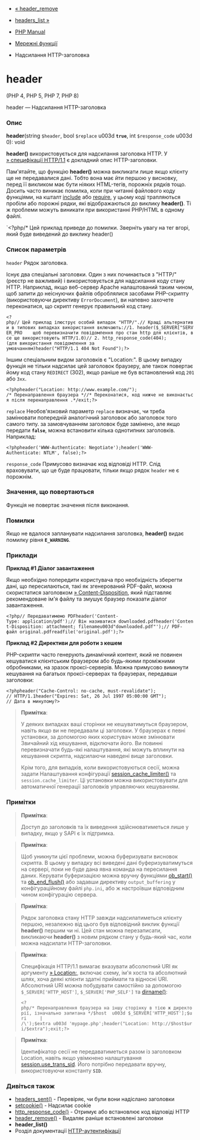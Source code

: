 - [« header_remove](function.header-remove.md)
- [headers_list »](function.headers-list.md)

- [PHP Manual](index.md)
- [Мережні функції](ref.network.md)
- Надсилання HTTP-заголовка

# header

(PHP 4, PHP 5, PHP 7, PHP 8)

header — Надсилання HTTP-заголовка

### Опис

**header**(string `$header`, bool `$replace` u003d **`true`**, int
`$response_code` u003d 0): void

**header()** використовується для надсилання заголовка HTTP. У [» специфікації
HTTP/1.1](http://www.faqs.org/rfcs/rfc2616) є докладний опис
HTTP-заголовки.

Пам'ятайте, що функцію **header()** можна викликати лише якщо клієнту ще
не передавалися дані. Тобто вона має йти першою у висновку, перед
її викликом має бути ніяких HTML-тегів, порожніх рядків тощо.
Досить часто виникає помилка, коли при читанні файлового коду
функціями, на кшталт [include](function.include.md) або
[require](function.require.md), у цьому коді трапляються пробіли або
порожні рядки, які відображаються до виклику **header()**. Ті ж проблеми
можуть виникати при використанні PHP/HTML в одному файлі.

`<html><?php/* Цей приклад приведе до помилки. Зверніть увагу на тег вгорі, який буде виведений до виклику header()

### Список параметрів

`header`
Рядок заголовка.

Існує два спеціальні заголовки. Один з них починається з "HTTP/"
(реєстр не важливий) і використовується для надсилання коду стану HTTP.
Наприклад, якщо веб-сервер Apache налаштований таким чином, щоб
запити до неіснуючих файлів оброблялися засобами PHP-скрипту
(використовуючи директиву `ErrorDocument`), ви напевно захочете переконатися,
що скрипт генерує правильний код стану.

`<?php// Цей приклад ілюструє особий випадок "HTTP/".// Кращі альтернативи в типових випадках використання включають://1. header($_SERVER["SERVER_PRO    щоб перевизначити повідомлення про стан http для клієнтів, все ще використовують HTTP/1.0)// 2. http_response_code(404); (для використання повідомлення за умовчанням)header("HTTP/1.1 404 Not Found");?> `

Іншим спеціальним видом заголовків є "Location:". В цьому випадку
функція не тільки надсилає цей заголовок браузеру, але також
повертає йому код стану `REDIRECT` (302), якщо раніше не був
встановлений код `201` або `3xx`.

`<?phpheader("Location: http://www.example.com/"); /* Перенаправлення браузера *//* Переконатися, код нижче не виконається після перенаправлення .*/exit;?> `

`replace`
Необов'язковий параметр `replace` визначає, чи треба замінювати
попередній аналогічний заголовок або заголовок того самого типу. за
замовчуванням заголовок буде замінено, але якщо передати **`false`**, можна
встановити кілька однотипних заголовків. Наприклад:

` <?phpheader('WWW-Authenticate: Negotiate');header('WWW-Authenticate: NTLM', false);?> `

`response_code`
Примусово визначає код відповіді HTTP. Слід враховувати, що це буде
працювати, тільки якщо рядок `header` не є порожнім.

### Значення, що повертаються

Функція не повертає значення після виконання.

### Помилки

Якщо не вдалося запланувати надсилання заголовка, **header()** видає
помилку рівня **`E_WARNING`**.

### Приклади

**Приклад #1 Діалог завантаження**

Якщо необхідно попередити користувача про необхідність зберегти
дані, що пересилаються, такі як згенерований PDF-файл, можна
скористатися заголовком
[» Content-Disposition](http://www.faqs.org/rfcs/rfc2183), який
підставляє рекомендоване ім'я файлу та змушує браузер показати діалог
завантаження.

` <?php// Передаватимемо PDFheader('Content-Type: application/pdf');// Він називатися downloaded.pdfheader('Content-Disposition: attachment; filenameu003d"downloaded.pdf"');// PDF-файл original.pdfreadfile('original.pdf');?> `

**Приклад #2 Директиви для роботи з кешем**

PHP-скрипти часто генерують динамічний контент, який не повинен
кешуватися клієнтським браузером або будь-якими проміжними
обробниками, на зразок проксі-серверів. Можна примусово вимкнути
кешування на багатьох проксі-серверах та браузерах, передавши заголовки:

`<?phpheader("Cache-Control: no-cache, must-revalidate"); // HTTP/1.1header("Expires: Sat, 26 Jul 1997 05:00:00 GMT"); // Дата в минулому?> `

> **Примітка**:
>
> У деяких випадках ваші сторінки не кешуватимуться браузером,
> навіть якщо ви не передавали ці заголовки. У браузерах є
> певні установки, за допомогою яких користувач може змінювати
> Звичайний хід кешування, відключати його. Ви повинні перевизначати будь-які
> налаштування, які можуть вплинути на кешування скрипта, надсилаючи
> наведені вище заголовки.
>
> Крім того, для випадків, коли використовуються сесії, можна задати
> Налаштування конфігурації
> [session_cache_limiter()](function.session-cache-limiter.md) та
> `session.cache_limiter`. Ці установки можна використовувати для
> автоматичної генерації заголовків управляючих кешуванням.

### Примітки

> **Примітка**:
>
> Доступ до заголовків та їх виведення здійснюватиметься лише у випадку,
> якщо у SAPI є їх підтримка.

> **Примітка**:
>
> Щоб уникнути цієї проблеми, можна буферизувати висновок скрипта. В цьому
> у випадку всі виведені дані буферизуватимуться на сервері, поки не
> буде дана явна команда на пересилання даних. Керувати буферизацією
> можна вручну функціями [ob_start()](function.ob-start.md) та
> [ob_end_flush()](function.ob-end-flush.md) або задавши директиву
> `output_buffering` у конфігураційному файлі `php.ini`, або ж настроївши
> відповідним чином конфігурацію сервера.

> **Примітка**:
>
> Рядок заголовка стану HTTP завжди надсилатиметься клієнту
> першою, незалежно від цього був відповідний виклик функції
> **header()** першим чи ні. Цей стан можна перезаписати, викликаючи
> **header()** з новим рядком стану у будь-який час, коли можна
> надсилати HTTP-заголовки.

> **Примітка**:
>
> Специфікація HTTP/1.1 вимагає вказувати абсолютний URI як
> аргументу
> [» Location:](http://tools.ietf.org/html/rfc7231#section-7.1.2),
> включає схему, ім'я хоста та абсолютний шлях, хоча деякі клієнти
> здатні приймати та відносні URI. Абсолютний URI можна побудувати
> самостійно за допомогою `$_SERVER['HTTP_HOST']`,
> `$_SERVER['PHP_SELF']` та [dirname()](function.dirname.md):
>
> ` <?php/* Перенаправлення браузера на іншу сторінку в тією ж директорії, ізначально запитана */$host  u003d $_SERVER['HTTP_HOST'];$uri     | /\');$extra u003d 'mypage.php';header("Location: http://$host$uri/$extra");exit;?> `

> **Примітка**:
>
> Ідентифікатор сесії не передаватиметься разом із заголовком
> Location, навіть якщо увімкнено налаштування
> [session.use_trans_sid](session.configuration.md#ini.session.use-trans-sid).
> Його потрібно передавати вручну, використовуючи константу **`SID`**.

### Дивіться також

- [headers_sent()](function.headers-sent.md) - Перевіряє, чи були вони
надіслано заголовки
- [setcookie()](function.setcookie.md) - Надсилає cookie
- [http_response_code()](function.http-response-code.md) - Отримує
або встановлює код відповіді HTTP
- [header_remove()](function.header-remove.md) - Видаляє раніше
встановлені заголовки
- **header_list()**
- Розділ документації [HTTP-аутентифікації](features.http-auth.md)
